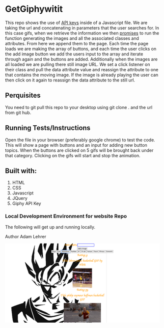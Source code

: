 # GetGiphywitit
This repo shows the use of <a href="https://developers.google.com/maps/documentation/javascript/get-api-key">API keys</a> inside of a Javascript file. We are taking the url and concatenating in parameters that the user searches for. In this case gifs, when we retrieve the information we then <a href="https://developer.mozilla.org/en-US/docs/Web/JavaScript/Reference/Global_Objects/Promise">promises</a> to run the function generating the images and all the associated classes and attributes. From here we append them to the page. Each time the page loads we are making the array of buttons, and each time the user clicks on the add image button we add the users input to the array and iterate through again and the buttons are added. Additionally when the images are all loaded we are pulling there still image URL. We set a click listener on their class and pull the data attribute value and reassign the attribute to one that contains the moving image. If the image is already playing the user can then click on it again to reassign the data attribute to the still url. 

## Perquisites
You need to git pull this repo to your desktop using git clone . and the url from git hub. 

## Running Tests/Instructions
Open the file in  your browser (preferably google chrome) to test the code.
This will show a page with buttons and an input for adding new button topics. When the buttons are clicked on  5 gifs will be brought back under that category. Clicking on the gifs will start and stop the animation. 

## Built with:
<ol>
<li> HTML 
<li> CSS 
<li> Javascript
<li> JQuery
<li> Giphy API Key
</ol>

### Local Development Environment for website Repo
The following will get up and running locally.

Author
Adam Lehrer

![Get Giphy With It](assets/images/background.png)
